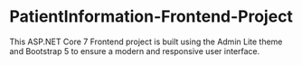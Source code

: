 # PatientInformation-Frontend-Project
This ASP.NET Core 7 Frontend project is built using the Admin Lite theme and Bootstrap 5 to ensure a modern and responsive user interface.
